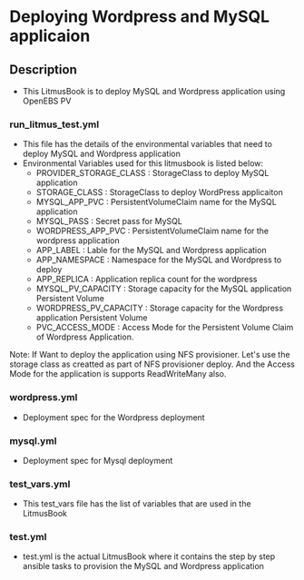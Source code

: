 # Deploying Wordpress and MySQL applicaion

## Description
   - This LitmusBook is to deploy MySQL and Wordpress application using OpenEBS PV

### run_litmus_test.yml
   - This file has the details of the environmental variables that need to deploy MySQL and Wordpress application
   - Environmental Variables used for this litmusbook is listed below:
        - PROVIDER_STORAGE_CLASS : StorageClass to deploy MySQL application
        - STORAGE_CLASS : StorageClass to deploy WordPress applicaiton
        - MYSQL_APP_PVC : PersistentVolumeClaim name for the MySQL application
        - MYSQL_PASS : Secret pass for MySQL
        - WORDPRESS_APP_PVC : PersistentVolumeClaim name for the wordpress application
        - APP_LABEL : Lable for the MySQL and Wordpress application
        - APP_NAMESPACE : Namespace for the MySQL and Wordpress to deploy
        - APP_REPLICA : Application replica count for the wordpress
        - MYSQL_PV_CAPACITY : Storage capacity for the MySQL application Persistent Volume 
        - WORDPRESS_PV_CAPACITY : Storage capacity for the Wordpress application Persistent Volume
        - PVC_ACCESS_MODE : Access Mode for the Persistent Volume Claim of Wordpress Application.

Note: If Want to deploy the application using NFS provisioner. Let's use the storage class as creatted as part of NFS provisioner deploy.  And the Access Mode for the application is supports ReadWriteMany also. 

### wordpress.yml
   - Deployment spec for the Wordpress deployment

### mysql.yml
   - Deployment spec for Mysql deployment

### test_vars.yml
   - This test_vars file has the list of variables that are used in the LitmusBook

### test.yml
   - test.yml is the actual LitmusBook where it contains the step by step ansible tasks to provision the MySQL and Wordpress application
